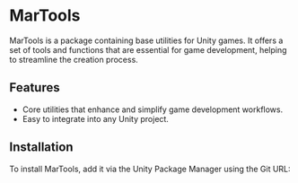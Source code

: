 # MarTools

MarTools is a package containing base utilities for Unity games. It offers a set of tools and functions that are essential for game development, helping to streamline the creation process.

## Features

- Core utilities that enhance and simplify game development workflows.
- Easy to integrate into any Unity project.

## Installation

To install MarTools, add it via the Unity Package Manager using the Git URL:


